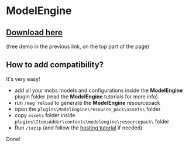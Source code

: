 # ModelEngine

## [Download here](https://www.spigotmc.org/resources/conxeptworks-model-engine%E2%80%94ultimate-entity-model-manager-1-14-1-17-1.79477/)

(free demo in the previous link, on the top part of the page)

## How to add compatibility?

It's very easy!

* add all your mobs models and configurations inside the **ModelEngine** plugin folder (read the **ModelEngine** tutorials for more info)
* run `/meg reload` to generate the **ModelEngine** resourcepack
* open the `plugins\ModelEngine\resource_pack\assets\` folder
* copy `assets` folder inside `plugins\ItemsAdder\contents\modelengine\resourcepack\` folder
* Run `/iazip` (and follow the [hosting tutorial](../../plugin-usage/resourcepack-hosting/) if needed)

Done!
